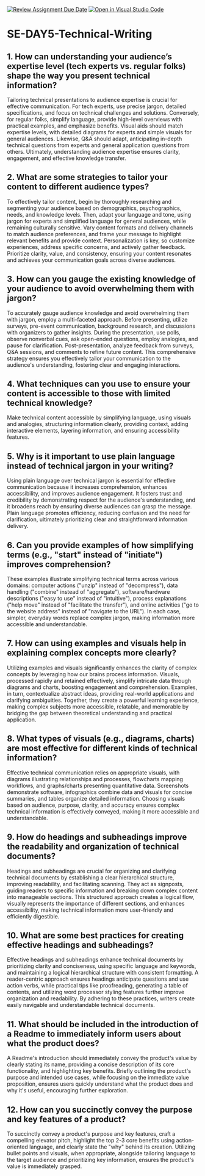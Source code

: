 [![Review Assignment Due Date](https://classroom.github.com/assets/deadline-readme-button-22041afd0340ce965d47ae6ef1cefeee28c7c493a6346c4f15d667ab976d596c.svg)](https://classroom.github.com/a/zsAR-pyY)
[![Open in Visual Studio Code](https://classroom.github.com/assets/open-in-vscode-2e0aaae1b6195c2367325f4f02e2d04e9abb55f0b24a779b69b11b9e10269abc.svg)](https://classroom.github.com/online_ide?assignment_repo_id=18490684&assignment_repo_type=AssignmentRepo)
# SE-DAY5-Technical-Writing
## 1. How can understanding your audience’s expertise level (tech experts vs. regular folks) shape the way you present technical information?
Tailoring technical presentations to audience expertise is crucial for effective communication. For tech experts, use precise jargon, detailed specifications, and focus on technical challenges and solutions. Conversely, for regular folks, simplify language, provide high-level overviews with practical examples, and emphasize benefits. Visual aids should match expertise levels, with detailed diagrams for experts and simple visuals for general audiences. Likewise, Q&A should adapt, anticipating in-depth technical questions from experts and general application questions from others. Ultimately, understanding audience expertise ensures clarity, engagement, and effective knowledge transfer.
## 2. What are some strategies to tailor your content to different audience types?
To effectively tailor content, begin by thoroughly researching and segmenting your audience based on demographics, psychographics, needs, and knowledge levels. Then, adapt your language and tone, using jargon for experts and simplified language for general audiences, while remaining culturally sensitive. Vary content formats and delivery channels to match audience preferences, and frame your message to highlight relevant benefits and provide context. Personalization is key, so customize experiences, address specific concerns, and actively gather feedback. Prioritize clarity, value, and consistency, ensuring your content resonates and achieves your communication goals across diverse audiences.
## 3. How can you gauge the existing knowledge of your audience to avoid overwhelming them with jargon?
To accurately gauge audience knowledge and avoid overwhelming them with jargon, employ a multi-faceted approach. Before presenting, utilize surveys, pre-event communication, background research, and discussions with organizers to gather insights. During the presentation, use polls, observe nonverbal cues, ask open-ended questions, employ analogies, and pause for clarification. Post-presentation, analyze feedback from surveys, Q&A sessions, and comments to refine future content. This comprehensive strategy ensures you effectively tailor your communication to the audience's understanding, fostering clear and engaging interactions.
## 4. What techniques can you use to ensure your content is accessible to those with limited technical knowledge?
Make technical content accessible by simplifying language, using visuals and analogies, structuring information clearly, providing context, adding interactive elements, layering information, and ensuring accessibility features.
## 5. Why is it important to use plain language instead of technical jargon in your writing?
Using plain language over technical jargon is essential for effective communication because it increases comprehension, enhances accessibility, and improves audience engagement. It fosters trust and credibility by demonstrating respect for the audience's understanding, and it broadens reach by ensuring diverse audiences can grasp the message. Plain language promotes efficiency, reducing confusion and the need for clarification, ultimately prioritizing clear and straightforward information delivery.
## 6. Can you provide examples of how simplifying terms (e.g., "start" instead of "initiate") improves comprehension?
These examples illustrate simplifying technical terms across various domains: computer actions ("unzip" instead of "decompress"), data handling ("combine" instead of "aggregate"), software/hardware descriptions ("easy to use" instead of "intuitive"), process explanations ("help move" instead of "facilitate the transfer"), and online activities ("go to the website address" instead of "navigate to the URL"). In each case, simpler, everyday words replace complex jargon, making information more accessible and understandable.
## 7. How can using examples and visuals help in explaining complex concepts more clearly?
Utilizing examples and visuals significantly enhances the clarity of complex concepts by leveraging how our brains process information. Visuals, processed rapidly and retained effectively, simplify intricate data through diagrams and charts, boosting engagement and comprehension. Examples, in turn, contextualize abstract ideas, providing real-world applications and clarifying ambiguities. Together, they create a powerful learning experience, making complex subjects more accessible, relatable, and memorable by bridging the gap between theoretical understanding and practical application.
## 8. What types of visuals (e.g., diagrams, charts) are most effective for different kinds of technical information?
Effective technical communication relies on appropriate visuals, with diagrams illustrating relationships and processes, flowcharts mapping workflows, and graphs/charts presenting quantitative data. Screenshots demonstrate software, infographics combine data and visuals for concise summaries, and tables organize detailed information. Choosing visuals based on audience, purpose, clarity, and accuracy ensures complex technical information is effectively conveyed, making it more accessible and understandable.
## 9. How do headings and subheadings improve the readability and organization of technical documents?
Headings and subheadings are crucial for organizing and clarifying technical documents by establishing a clear hierarchical structure, improving readability, and facilitating scanning. They act as signposts, guiding readers to specific information and breaking down complex content into manageable sections. This structured approach creates a logical flow, visually represents the importance of different sections, and enhances accessibility, making technical information more user-friendly and efficiently digestible.
## 10. What are some best practices for creating effective headings and subheadings?
Effective headings and subheadings enhance technical documents by prioritizing clarity and conciseness, using specific language and keywords, and maintaining a logical hierarchical structure with consistent formatting. A reader-centric approach ensures headings anticipate questions and use action verbs, while practical tips like proofreading, generating a table of contents, and utilizing word processor styling features further improve organization and readability. By adhering to these practices, writers create easily navigable and understandable technical documents.
## 11. What should be included in the introduction of a Readme to immediately inform users about what the product does?
A Readme's introduction should immediately convey the product's value by clearly stating its name, providing a concise description of its core functionality, and highlighting key benefits. Briefly outlining the product's purpose and intended use cases, while focusing on the immediate value proposition, ensures users quickly understand what the product does and why it's useful, encouraging further exploration.
## 12. How can you succinctly convey the purpose and key features of a product?
To succinctly convey a product's purpose and key features, craft a compelling elevator pitch, highlight the top 2-3 core benefits using action-oriented language, and clearly state the "why" behind its creation. Utilizing bullet points and visuals, when appropriate, alongside tailoring language to the target audience and prioritizing key information, ensures the product's value is immediately grasped.
